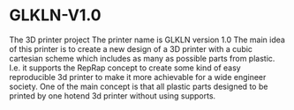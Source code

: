 # GLKLN-V1.0

The 3D printer project
The printer name is GLKLN version 1.0
The main idea of this printer is to create a new design of a 3D printer with a cubic cartesian scheme which includes as many as possible parts from plastic. I.e. it supports the RepRap concept to create some kind of easy reproducible 3d printer to make it more achievable for a wide engineer society.
One of the main concept is that all plastic parts designed to be printed by one hotend 3d printer without using supports.
